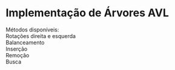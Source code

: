 # Implementação de Árvores AVL
Métodos disponíveis:<br />
  Rotações direita e esquerda <br />
  Balanceamento <br />
  Inserção <br />
  Remoção <br />
  Busca
